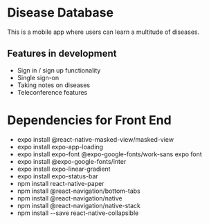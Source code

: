 # Disease Database

This is a mobile app where users can learn a multitude of diseases.

## Features in development
- Sign in / sign up functionality
- Single sign-on
- Taking notes on diseases
- Teleconference features

# Dependencies for Front End

- expo install @react-native-masked-view/masked-view
- expo install expo-app-loading
- expo install expo-font @expo-google-fonts/work-sans expo font
- expo install @expo-google-fonts/inter
- expo install expo-linear-gradient
- expo install expo-status-bar
- npm install react-native-paper
- npm install @react-navigation/bottom-tabs
- npm install @react-navigation/native
- npm install @react-navigation/native-stack
- npm install --save react-native-collapsible
